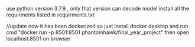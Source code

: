 use python version 3.7.9 , only that version can decode model 
install all the requirments listed in requirments.txt

//update now it has been dockerized so just install docker desktop and run cmd
"docker run -p 8501:8501 phantomhawk/final_year_project"
then open localhost:8501 on browser 